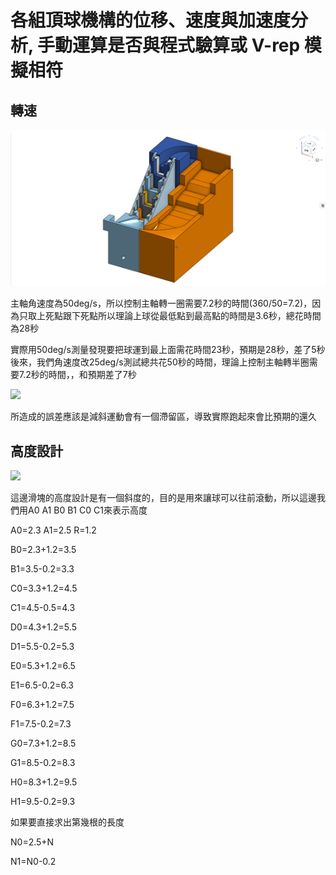 # 各組頂球機構的位移、速度與加速度分析, 手動運算是否與程式驗算或 V-rep 模擬相符

## 轉速

![](/assets/import.png)

主軸角速度為50deg/s，所以控制主軸轉一圈需要7.2秒的時間\(360/50=7.2\)，因為只取上死點跟下死點所以理論上球從最低點到最高點的時間是3.6秒，總花時間為28秒

實際用50deg/s測量發現要把球運到最上面需花時間23秒，預期是28秒，差了5秒後來，我們角速度改25deg/s測試總共花50秒的時間，理論上控制主軸轉半圈需要7.2秒的時間，，和預期差了7秒

![](/assets/im.png)

所造成的誤差應該是減斜運動會有一個滯留區，導致實際跑起來會比預期的還久

## 高度設計

![](/assets/GERt.png)

這邊滑塊的高度設計是有一個斜度的，目的是用來讓球可以往前滾動，所以這邊我們用A0 A1 B0 B1 C0 C1來表示高度

A0=2.3 A1=2.5 R=1.2

B0=2.3+1.2=3.5

B1=3.5-0.2=3.3

C0=3.3+1.2=4.5

C1=4.5-0.5=4.3

D0=4.3+1.2=5.5

D1=5.5-0.2=5.3

E0=5.3+1.2=6.5

E1=6.5-0.2=6.3

F0=6.3+1.2=7.5

F1=7.5-0.2=7.3

G0=7.3+1.2=8.5

G1=8.5-0.2=8.3

H0=8.3+1.2=9.5

H1=9.5-0.2=9.3

如果要直接求出第幾根的長度

N0=2.5+N

N1=N0-0.2



